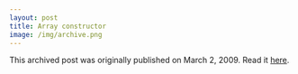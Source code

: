 ```yaml
---
layout: post
title: Array constructor
image: /img/archive.png
---
```

This archived post was originally published on March 2, 2009. Read it [here](/alex.ciobanu.org/indexd52d.html).
